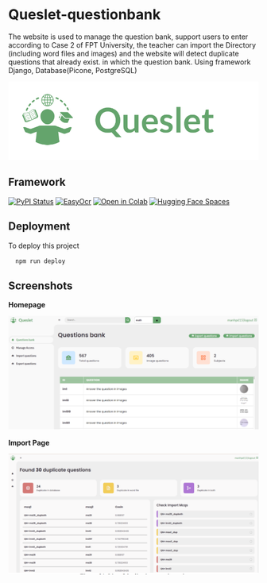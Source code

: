 
# Queslet-questionbank

The website is used to manage the question bank, support users to enter according to Case 2 of FPT University, the teacher can import the Directory (including word files and images) and the website will detect duplicate questions that already exist. in which the question bank. Using framework Django, Database(Picone, PostgreSQL)





![Logo](images/Logo.png)


## Framework

[![PyPI Status](https://badge.fury.io/py/easyocr.svg)](https://badge.fury.io/py/easyocr) [![EasyOcr](https://img.shields.io/badge/License-Apache%202.0-blue.svg)](https://github.com/JaidedAI/EasyOCR) [![Open in Colab](https://colab.research.google.com/assets/colab-badge.svg)](https://colab.to/easyocr) 
[![Hugging Face Spaces](https://img.shields.io/badge/%F0%9F%A4%97%20Hugging%20Face-Spaces-blue)](https://huggingface.co/)

## Deployment

To deploy this project 

```bash
  npm run deploy
```


## Screenshots
**Homepage**

![App Screenshot](images/Homepage.png)

**Import Page**

![App Screenshot](images/Importpage.png)

